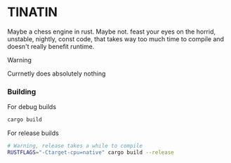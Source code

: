 # TINATIN
Maybe a chess engine in rust. Maybe not.
feast your eyes on the horrid, unstable, nightly, const code, that takes way too much time to compile and doesn't really benefit runtime.

> [!WARNING]
> Currnetly does absolutely nothing

### Building
For debug builds
```bash
cargo build
```

For release builds
```bash
# Warning, release takes a while to compile
RUSTFLAGS="-Ctarget-cpu=native" cargo build --release
```